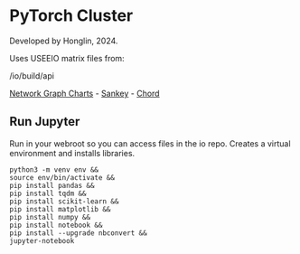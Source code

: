 # PyTorch Cluster

Developed by Honglin, 2024.

Uses USEEIO matrix files from:

/io/build/api


[Network Graph Charts](/community/start/charts/) - [Sankey](/io/charts/sankey/) - [Chord](/io/charts/chord)

## Run Jupyter

Run in your webroot so you can access files in the io repo.
Creates a virtual environment and installs libraries.

	python3 -m venv env &&
	source env/bin/activate &&
	pip install pandas &&
	pip install tqdm &&
	pip install scikit-learn &&
	pip install matplotlib &&
	pip install numpy &&
	pip install notebook &&
	pip install --upgrade nbconvert &&
	jupyter-notebook
